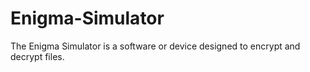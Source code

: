 # Enigma-Simulator
The Enigma Simulator is a software or device designed to encrypt and decrypt files. 
